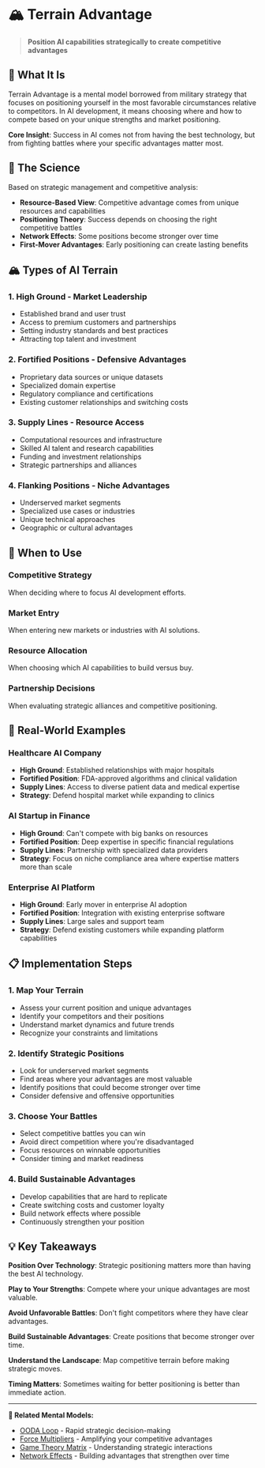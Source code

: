 # 🏔️ Terrain Advantage

> **Position AI capabilities strategically to create competitive advantages**

## 🎯 **What It Is**

Terrain Advantage is a mental model borrowed from military strategy that focuses on positioning yourself in the most favorable circumstances relative to competitors. In AI development, it means choosing where and how to compete based on your unique strengths and market positioning.

**Core Insight**: Success in AI comes not from having the best technology, but from fighting battles where your specific advantages matter most.

## 🧠 **The Science**

Based on strategic management and competitive analysis:

- **Resource-Based View**: Competitive advantage comes from unique resources and capabilities
- **Positioning Theory**: Success depends on choosing the right competitive battles
- **Network Effects**: Some positions become stronger over time
- **First-Mover Advantages**: Early positioning can create lasting benefits

## 🏔️ **Types of AI Terrain**

### **1. High Ground - Market Leadership**
- Established brand and user trust
- Access to premium customers and partnerships
- Setting industry standards and best practices
- Attracting top talent and investment

### **2. Fortified Positions - Defensive Advantages**
- Proprietary data sources or unique datasets
- Specialized domain expertise
- Regulatory compliance and certifications
- Existing customer relationships and switching costs

### **3. Supply Lines - Resource Access**
- Computational resources and infrastructure
- Skilled AI talent and research capabilities
- Funding and investment relationships
- Strategic partnerships and alliances

### **4. Flanking Positions - Niche Advantages**
- Underserved market segments
- Specialized use cases or industries
- Unique technical approaches
- Geographic or cultural advantages

## 🎯 **When to Use**

### **Competitive Strategy**
When deciding where to focus AI development efforts.

### **Market Entry**
When entering new markets or industries with AI solutions.

### **Resource Allocation**
When choosing which AI capabilities to build versus buy.

### **Partnership Decisions**
When evaluating strategic alliances and competitive positioning.

## 🚀 **Real-World Examples**

### **Healthcare AI Company**
- **High Ground**: Established relationships with major hospitals
- **Fortified Position**: FDA-approved algorithms and clinical validation
- **Supply Lines**: Access to diverse patient data and medical expertise
- **Strategy**: Defend hospital market while expanding to clinics

### **AI Startup in Finance**
- **High Ground**: Can't compete with big banks on resources
- **Fortified Position**: Deep expertise in specific financial regulations
- **Supply Lines**: Partnership with specialized data providers
- **Strategy**: Focus on niche compliance area where expertise matters more than scale

### **Enterprise AI Platform**
- **High Ground**: Early mover in enterprise AI adoption
- **Fortified Position**: Integration with existing enterprise software
- **Supply Lines**: Large sales and support team
- **Strategy**: Defend existing customers while expanding platform capabilities

## 📋 **Implementation Steps**

### **1. Map Your Terrain**
- Assess your current position and unique advantages
- Identify your competitors and their positions
- Understand market dynamics and future trends
- Recognize your constraints and limitations

### **2. Identify Strategic Positions**
- Look for underserved market segments
- Find areas where your advantages are most valuable
- Identify positions that could become stronger over time
- Consider defensive and offensive opportunities

### **3. Choose Your Battles**
- Select competitive battles you can win
- Avoid direct competition where you're disadvantaged
- Focus resources on winnable opportunities
- Consider timing and market readiness

### **4. Build Sustainable Advantages**
- Develop capabilities that are hard to replicate
- Create switching costs and customer loyalty
- Build network effects where possible
- Continuously strengthen your position

## 💡 **Key Takeaways**

**Position Over Technology**: Strategic positioning matters more than having the best AI technology.

**Play to Your Strengths**: Compete where your unique advantages are most valuable.

**Avoid Unfavorable Battles**: Don't fight competitors where they have clear advantages.

**Build Sustainable Advantages**: Create positions that become stronger over time.

**Understand the Landscape**: Map competitive terrain before making strategic moves.

**Timing Matters**: Sometimes waiting for better positioning is better than immediate action.

---

**🔗 Related Mental Models:**
- [OODA Loop](./ooda-loop.md) - Rapid strategic decision-making
- [Force Multipliers](./force-multipliers.md) - Amplifying your competitive advantages
- [Game Theory Matrix](./game-theory-matrix.md) - Understanding strategic interactions
- [Network Effects](./network-effects.md) - Building advantages that strengthen over time
